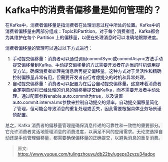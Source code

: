 # Kafka中的消费者偏移量是如何管理的？

<font style="color:rgb(5, 7, 59);">在Kafka中，消费者偏移量是指消费者在处理消息过程中所处的位置。Kafka中的消费者偏移量由两部分组成：Topic和Partition。对于每个消费者组，Kafka都会为其维护在每个 Partition 上的偏移量，以便在处理消息时可以准确地跟踪进度。</font>

<font style="color:rgb(5, 7, 59);">消费者偏移量的管理可以通过以下方式进行：</font>

1. <font style="color:rgb(5, 7, 59);">手动提交偏移量：消费者可以通过调用commitSync或commitAsync方法手动提交偏移量到Kafka。手动提交偏移量的方式需要开发者在适当的时机调用提交方法，确保消费者处理完消息后再提交偏移量。这种方式对于灵活性和精确控制偏移量非常有用，但需要开发者自行考虑提交的时机和异常处理。</font>
2. <font style="color:rgb(5, 7, 59);">自动提交偏移量：消费者可以配置为在后台自动提交偏移量。这意味着消费者会定期自动将已经处理的消息的偏移量提交给Kafka，而不需要开发者手动处理。通过配置参数enable.auto.commit为true，以及设置auto.commit.interval.ms参数来控制自动提交的频率。自动提交偏移量简化了管理，但可能会导致消息的重复处理或丢失，因此需要根据具体业务场景谨慎配置。</font>

<font style="color:rgb(55, 65, 81);background-color:rgb(247, 247, 248);">总之，Kafka 消费者的偏移量管理是确保消息传递的可靠性和一致性的重要部分。它允许消费者灵活地管理消息的消费进度，以满足不同的应用需求。无论您选择自动还是手动管理偏移量，都需要确保偏移量的正确提交，以避免消息的重复消费。</font>



> 原文: <https://www.yuque.com/tulingzhouyu/db22bv/ugeps3zvzu34adpx>